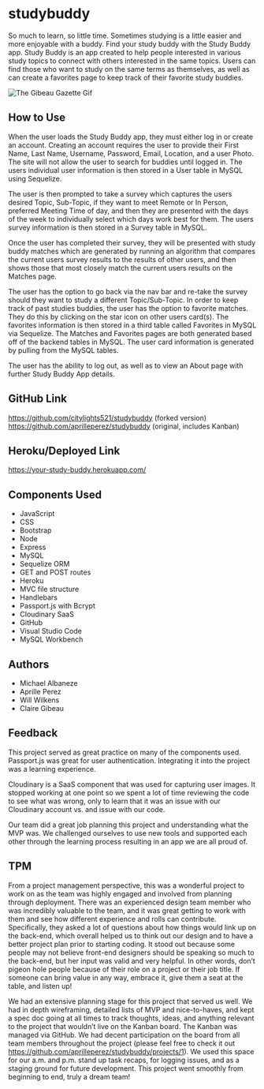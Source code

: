 # studybuddy

So much to learn, so little time. Sometimes studying is a little easier and more enjoyable with a buddy. Find your study buddy with the Study Buddy app.
Study Buddy is an app created to help people interested in various study topics to connect with others interested in the same topics. Users can find those who want to study on the same terms as themselves, as well as can create a favorites page to keep track of their favorite study buddies. 

![The Gibeau Gazette Gif]()

## How to Use
When the user loads the Study Buddy app, they must either log in or create an account. Creating an account requires the user to provide their First Name, Last Name, Username, Password, Email, Location, and a user Photo. The site will not allow the user to search for buddies until logged in. The users individual user information is then stored in a User table in MySQL using Sequelize. 

The user is then prompted to take a survey which captures the users desired Topic, Sub-Topic, if they want to meet Remote or In Person, preferred Meeting Time of day, and then they are presented with the days of the week to individually select which days work best for them. The users survey information is then stored in a Survey table in MySQL. 

Once the user has completed their survey, they will be presented with study buddy matches which are generated by running an algorithm that compares the current users survey results to the results of other users, and then shows those that most closely match the current users results on the Matches page. 

The user has the option to go back via the nav bar and re-take the survey should they want to study a different Topic/Sub-Topic. In order to keep track of past studies buddies, the user has the option to favorite matches. They do this by clicking on the star icon on other users card(s). The favorites information is then stored in a third table called Favorites in MySQL via Sequelize.
The Matches and Favorites pages are both generated based off of the backend tables in MySQL. The user card information is generated by pulling from the MySQL tables. 

The user has the ability to log out, as well as to view an About page with further Study Buddy App details. 

## GitHub Link
https://github.com/citylights521/studybuddy (forked version)
https://github.com/aprilleperez/studybuddy (original, includes Kanban)

## Heroku/Deployed Link
https://your-study-buddy.herokuapp.com/

## Components Used
* JavaScript
* CSS
* Bootstrap
* Node
* Express
* MySQL
* Sequelize ORM
* GET and POST routes
* Heroku
* MVC file structure
* Handlebars
* Passport.js with Bcrypt
* Cloudinary SaaS
* GitHub
* Visual Studio Code
* MySQL Workbench

## Authors
* Michael Albaneze
* Aprille Perez
* Will Wilkens
* Claire Gibeau

## Feedback
This project served as great practice on many of the components used. Passport.js was great for user authentication. Integrating it into the project was a learning experience.

Cloudinary is a SaaS component that was used for capturing user images. It stopped working at one point so we spent a lot of time reviewing the code to see what was wrong, only to learn that it was an issue with our Cloudinary account vs. and issue with our code. 

Our team did a great job planning this project and understanding what the MVP was. We challenged ourselves to use new tools and supported each other through the learning process resulting in an app we are all proud of. 

## TPM
From a project management perspective, this was a wonderful project to work on as the team was highly engaged and involved from planning through deployment. There was an experienced design team member who was incredibly valuable to the team, and it was great getting to work with them and see how different experience and rolls can contribute. Specifically, they asked a lot of questions about how things would link up on the back-end, which overall helped us to think out our design and to have a better project plan prior to starting coding. It stood out because some people may not believe front-end designers should be speaking so much to the back-end, but her input was valid and very helpful. In other words, don’t pigeon hole people because of their role on a project or their job title. If someone can bring value in any way, embrace it, give them a seat at the table, and listen up! 

We had an extensive planning stage for this project that served us well. We had in depth wireframing, detailed lists of MVP and nice-to-haves, and kept a spec doc going at all times to track thoughts, ideas, and anything relevant to the project that wouldn’t live on the Kanban board. The Kanban was managed via GitHub. We had decent participation on the board from all team members throughout the project (please feel free to check it out https://github.com/aprilleperez/studybuddy/projects/1). We used this space for our a.m. and p.m. stand up task recaps, for logging issues, and as a staging ground for future development. This project went smoothly from beginning to end, truly a dream team!
	



